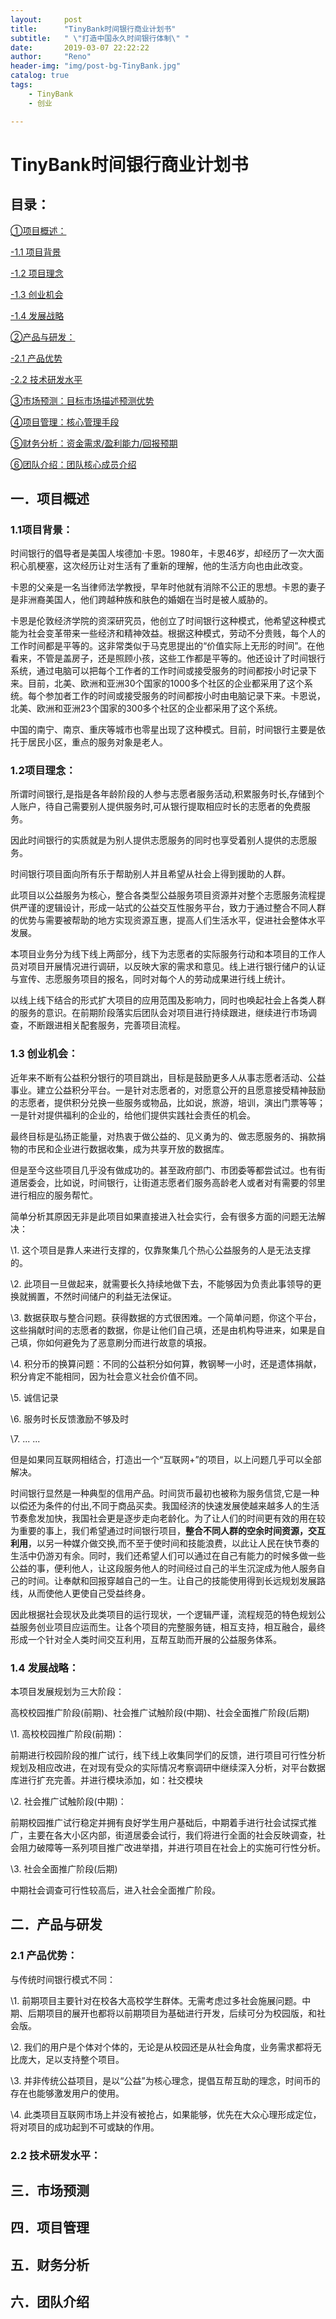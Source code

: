 ```yaml
---
layout:     post
title:      "TinyBank时间银行商业计划书"
subtitle:   " \"打造中国永久时间银行体制\" "
date:       2019-03-07 22:22:22
author:     "Reno"
header-img: "img/post-bg-TinyBank.jpg"
catalog: true
tags:
    - TinyBank
    - 创业

---
```


# TinyBank时间银行商业计划书

## 目录：

[①项目概述：](https://lskreno.vip/2019/03/07/TinyBank%E6%97%B6%E9%97%B4%E9%93%B6%E8%A1%8C%E5%95%86%E4%B8%9A%E8%AE%A1%E5%88%92%E4%B9%A6/#%E4%B8%80%E9%A1%B9%E7%9B%AE%E6%A6%82%E8%BF%B0)

[-1.1 项目背景](https://lskreno.vip/2019/03/07/TinyBank%E6%97%B6%E9%97%B4%E9%93%B6%E8%A1%8C%E5%95%86%E4%B8%9A%E8%AE%A1%E5%88%92%E4%B9%A6/#11%E9%A1%B9%E7%9B%AE%E8%83%8C%E6%99%AF)

[-1.2 项目理念](https://lskreno.vip/2019/03/07/TinyBank%E6%97%B6%E9%97%B4%E9%93%B6%E8%A1%8C%E5%95%86%E4%B8%9A%E8%AE%A1%E5%88%92%E4%B9%A6/#12%E9%A1%B9%E7%9B%AE%E7%90%86%E5%BF%B5)

[-1.3 创业机会](https://lskreno.vip/2019/03/07/TinyBank%E6%97%B6%E9%97%B4%E9%93%B6%E8%A1%8C%E5%95%86%E4%B8%9A%E8%AE%A1%E5%88%92%E4%B9%A6/#13-%E5%88%9B%E4%B8%9A%E6%9C%BA%E4%BC%9A)

[-1.4 发展战略](https://lskreno.vip/2019/03/07/TinyBank%E6%97%B6%E9%97%B4%E9%93%B6%E8%A1%8C%E5%95%86%E4%B8%9A%E8%AE%A1%E5%88%92%E4%B9%A6/#14-%E5%8F%91%E5%B1%95%E6%88%98%E7%95%A5)

[②产品与研发：](https://lskreno.vip/2019/03/07/TinyBank%E6%97%B6%E9%97%B4%E9%93%B6%E8%A1%8C%E5%95%86%E4%B8%9A%E8%AE%A1%E5%88%92%E4%B9%A6/#%E4%BA%8C%E4%BA%A7%E5%93%81%E4%B8%8E%E7%A0%94%E5%8F%91)

[-2.1 产品优势](https://lskreno.vip/2019/03/07/TinyBank%E6%97%B6%E9%97%B4%E9%93%B6%E8%A1%8C%E5%95%86%E4%B8%9A%E8%AE%A1%E5%88%92%E4%B9%A6/#21-%E4%BA%A7%E5%93%81%E4%BC%98%E5%8A%BF)

[-2.2 技术研发水平](https://lskreno.vip/2019/03/07/TinyBank%E6%97%B6%E9%97%B4%E9%93%B6%E8%A1%8C%E5%95%86%E4%B8%9A%E8%AE%A1%E5%88%92%E4%B9%A6/#22-%E6%8A%80%E6%9C%AF%E7%A0%94%E5%8F%91%E6%B0%B4%E5%B9%B3)

[③市场预测：目标市场描述预测优势](https://lskreno.vip/2019/03/07/TinyBank%E6%97%B6%E9%97%B4%E9%93%B6%E8%A1%8C%E5%95%86%E4%B8%9A%E8%AE%A1%E5%88%92%E4%B9%A6/#%E4%B8%89%E5%B8%82%E5%9C%BA%E9%A2%84%E6%B5%8B)

[④项目管理：核心管理手段](https://lskreno.vip/2019/03/07/TinyBank%E6%97%B6%E9%97%B4%E9%93%B6%E8%A1%8C%E5%95%86%E4%B8%9A%E8%AE%A1%E5%88%92%E4%B9%A6/#%E5%9B%9B%E9%A1%B9%E7%9B%AE%E7%AE%A1%E7%90%86)

[⑤财务分析：资金需求/盈利能力/回报预期](https://lskreno.vip/2019/03/07/TinyBank%E6%97%B6%E9%97%B4%E9%93%B6%E8%A1%8C%E5%95%86%E4%B8%9A%E8%AE%A1%E5%88%92%E4%B9%A6/#%E4%BA%94%E8%B4%A2%E5%8A%A1%E5%88%86%E6%9E%90)

[⑥团队介绍：团队核心成员介绍](https://lskreno.vip/2019/03/07/TinyBank%E6%97%B6%E9%97%B4%E9%93%B6%E8%A1%8C%E5%95%86%E4%B8%9A%E8%AE%A1%E5%88%92%E4%B9%A6/#%E5%85%AD%E5%9B%A2%E9%98%9F%E4%BB%8B%E7%BB%8D)

 

 

## 一．项目概述

### 1.1项目背景：

时间银行的倡导者是美国人埃德加·卡恩。1980年，卡恩46岁，却经历了一次大面积心肌梗塞，这次经历让对生活有了重新的理解，他的生活方向也由此改变。

卡恩的父亲是一名当律师法学教授，早年时他就有消除不公正的思想。卡恩的妻子是非洲裔美国人，他们跨越种族和肤色的婚姻在当时是被人威胁的。

卡恩是伦敦经济学院的资深研究员，他创立了时间银行这种模式，他希望这种模式能为社会变革带来一些经济和精神效益。根据这种模式，劳动不分贵贱，每个人的工作时间都是平等的。这非常类似于马克思提出的“价值实际上无形的时间”。在他看来，不管是盖房子，还是照顾小孩，这些工作都是平等的。他还设计了时间银行系统，通过电脑可以把每个工作者的工作时间或接受服务的时间都按小时记录下来。目前，北美、欧洲和亚洲30个国家的1000多个社区的企业都采用了这个系统。每个参加者工作的时间或接受服务的时间都按小时由电脑记录下来。卡恩说，北美、欧洲和亚洲23个国家的300多个社区的企业都采用了这个系统。

中国的南宁、南京、重庆等城市也零星出现了这种模式。目前，时间银行主要是依托于居民小区，重点的服务对象是老人。

 

### 1.2项目理念：

所谓时间银行,是指是各年龄阶段的人参与志愿者服务活动,积累服务时长,存储到个人账户，待自己需要别人提供服务时,可从银行提取相应时长的志愿者的免费服务。

因此时间银行的实质就是为别人提供志愿服务的同时也享受着别人提供的志愿服务。   

时间银行项目面向所有乐于帮助别人并且希望从社会上得到援助的人群。

此项目以公益服务为核心，整合各类型公益服务项目资源并对整个志愿服务流程提供严谨的逻辑设计，形成一站式的公益交互性服务平台，致力于通过整合不同人群的优势与需要被帮助的地方实现资源互惠，提高人们生活水平，促进社会整体水平发展。  

本项目业务分为线下线上两部分，线下为志愿者的实际服务行动和本项目的工作人员对项目开展情况进行调研，以反映大家的需求和意见。线上进行银行储户的认证与宣传、志愿服务项目的报名，同时对每个人的劳动成果进行线上统计。

以线上线下结合的形式扩大项目的应用范围及影响力，同时也唤起社会上各类人群的服务的意识。在前期阶段落实后团队会对项目进行持续跟进，继续进行市场调查，不断跟进相关配套服务，完善项目流程。

 

### 1.3 创业机会：

近年来不断有公益积分银行的项目跳出，目标是鼓励更多人从事志愿者活动、公益事业。建立公益积分平台。一是针对志愿者的，对愿意公开的且愿意接受精神鼓励的志愿者，提供积分兑换一些服务或物品，比如说，旅游，培训，演出门票等等；一是针对提供福利的企业的，给他们提供实践社会责任的机会。

最终目标是弘扬正能量，对热衷于做公益的、见义勇为的、做志愿服务的、捐款捐物的市民和企业进行数据收集，成为共享开放的数据库。

但是至今这些项目几乎没有做成功的。甚至政府部门、市团委等都尝试过。也有街道居委会，比如说，时间银行，让街道志愿者们服务高龄老人或者对有需要的邻里进行相应的服务帮忙。

简单分析其原因无非是此项目如果直接进入社会实行，会有很多方面的问题无法解决：

\1. 这个项目是靠人来进行支撑的，仅靠聚集几个热心公益服务的人是无法支撑的。

\2. 此项目一旦做起来，就需要长久持续地做下去，不能够因为负责此事领导的更换就搁置，不然时间储户的利益无法保证。

\3. 数据获取与整合问题。获得数据的方式很困难。一个简单问题，你这个平台，这些捐献时间的志愿者的数据，你是让他们自己填，还是由机构导进来，如果是自己填，你如何避免为了恶意刷分而进行故意的填报。

\4. 积分币的换算问题：不同的公益积分如何算，教钢琴一小时，还是遗体捐献，积分肯定不能相同，因为社会意义社会价值不同。

\5. 诚信记录

\6. 服务时长反馈激励不够及时

\7. ... ...

但是如果同互联网相结合，打造出一个“互联网+”的项目，以上问题几乎可以全部解决。

时间银行显然是一种典型的信用产品。时间货币最初也被称为服务信贷,它是一种以偿还为条件的付出,不同于商品买卖。我国经济的快速发展使越来越多人的生活节奏愈发加快，我国社会更是逐步走向老龄化。为了让人们的时间更有效的用在较为重要的事上，我们希望通过时间银行项目，**整合不同人群的空余时间资源，交互利用**，以另一种媒介做交换,而不至于使时间和技能浪费，以此让人民在快节奏的生活中仍游刃有余。同时，我们还希望人们可以通过在自己有能力的时候多做一些公益的事，便利他人，让这段服务他人的时间经过自己的半生沉淀成为他人服务自己的时间。让奉献和回报穿越自己的一生。让自己的技能使用得到长远规划发展路线，从而使他人更使自己受益终身。

因此根据社会现状及此类项目的运行现状，一个逻辑严谨，流程规范的特色规划公益服务创业项目应运而生。让各个项目的完整服务链，相互支持，相互融合，最终形成一个针对全人类时间交互利用，互帮互助而开展的公益服务体系。

 

### 1.4 发展战略：

本项目发展规划为三大阶段：

高校校园推广阶段(前期)、社会推广试触阶段(中期)、社会全面推广阶段(后期)

\1. 高校校园推广阶段(前期)：	

前期进行校园阶段的推广试行，线下线上收集同学们的反馈，进行项目可行性分析规划及相应改进，在对现有受众的实际情况考察调研中继续深入分析，对平台数据库进行扩充完善。并进行模块添加，如：社交模块

\2. 社会推广试触阶段(中期)：

前期校园推广试行稳定并拥有良好学生用户基础后，中期着手进行社会试探式推广，主要在各大小区内部，街道居委会试行，我们将进行全面的社会反映调查，社会阻力破障等一系列项目推广改进举措，并进行项目在社会上的实施可行性分析。

\3. 社会全面推广阶段(后期)

中期社会调查可行性较高后，进入社会全面推广阶段。

 

## 二．产品与研发

### 2.1 产品优势：

与传统时间银行模式不同：

\1. 前期项目主要针对在校各大高校学生群体。无需考虑过多社会施展问题。中期、后期项目的展开也都将以前期项目为基础进行开发，后续可分为校园版，和社会版。

\2. 我们的用户是个体对个体的，无论是从校园还是从社会角度，业务需求都将无比庞大，足以支持整个项目。

\3. 并非传统公益项目，是以“公益”为核心理念，提倡互帮互助的理念，时间币的存在也能够激发用户的使用。

\4. 此类项目互联网市场上并没有被抢占，如果能够，优先在大众心理形成定位，将对项目的成功起到不可或缺的作用。

 

### 2.2 技术研发水平：

 

 

## 三．市场预测

 

 

 

 

## 四．项目管理

 

## 五．财务分析

 

 

## 六．团队介绍

 

 

 

 

 

 

 

 